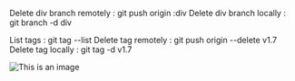 Delete div branch remotely : git push origin :div
Delete div branch locally : git branch -d div

List tags : git tag --list
Delete tag remotely : git push origin --delete v1.7
Delete tag locally : git tag -d v1.7

![This is an image](https://encrypted-tbn0.gstatic.com/images?q=tbn:ANd9GcRuT9AQaps9iAahJkkIG9etW_0PagOk7puAsw&usqp=CAU.jpg)
